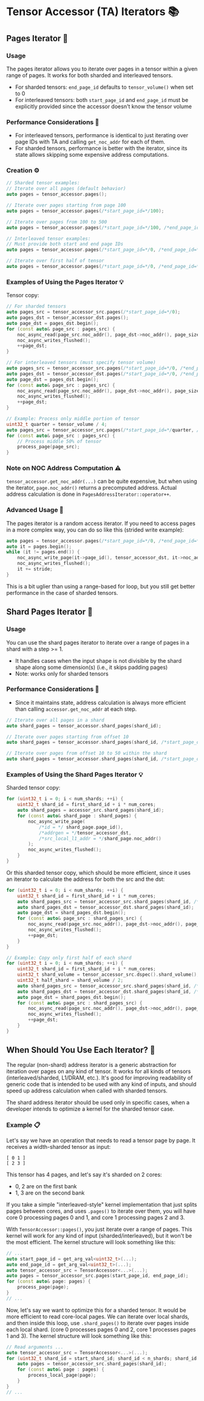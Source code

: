 # Tensor Accessor (TA) Iterators 📚

## Pages Iterator 📄

### Usage
The pages iterator allows you to iterate over pages in a tensor within a given range of pages. It works for both sharded and interleaved tensors.
- For sharded tensors: `end_page_id` defaults to `tensor_volume()` when set to 0
- For interleaved tensors: both `start_page_id` and `end_page_id` must be explicitly provided since the accessor doesn't know the tensor volume

### Performance Considerations 🚀
- For interleaved tensors, performance is identical to just iterating over page IDs with TA and calling `get_noc_addr` for each of them.
- For sharded tensors, performance is better with the iterator, since its state allows skipping some expensive address computations.

### Creation ⚙️
```c++
// Sharded tensor examples:
// Iterate over all pages (default behavior)
auto pages = tensor_accessor.pages();

// Iterate over pages starting from page 100
auto pages = tensor_accessor.pages(/*start_page_id=*/100);

// Iterate over pages from 100 to 500
auto pages = tensor_accessor.pages(/*start_page_id=*/100, /*end_page_id=*/500);

// Interleaved tensor examples:
// Must provide both start and end page IDs
auto pages = tensor_accessor.pages(/*start_page_id=*/0, /*end_page_id=*/tensor_volume);

// Iterate over first half of tensor
auto pages = tensor_accessor.pages(/*start_page_id=*/0, /*end_page_id=*/tensor_volume / 2);
```

### Examples of Using the Pages Iterator 💡
Tensor copy:
```c++
// For sharded tensors
auto pages_src = tensor_accessor_src.pages(/*start_page_id=*/0);
auto pages_dst = tensor_accessor_dst.pages();
auto page_dst = pages_dst.begin();
for (const auto& page_src : pages_src) {
    noc_async_read(page_src.noc_addr(), page_dst->noc_addr(), page_size);
    noc_async_writes_flushed();
    ++page_dst;
}

// For interleaved tensors (must specify tensor volume)
auto pages_src = tensor_accessor_src.pages(/*start_page_id=*/0, /*end_page_id=*/tensor_volume);
auto pages_dst = tensor_accessor_dst.pages(/*start_page_id=*/0, /*end_page_id=*/tensor_volume);
auto page_dst = pages_dst.begin();
for (const auto& page_src : pages_src) {
    noc_async_read(page_src.noc_addr(), page_dst->noc_addr(), page_size);
    noc_async_writes_flushed();
    ++page_dst;
}

// Example: Process only middle portion of tensor
uint32_t quarter = tensor_volume / 4;
auto pages_src = tensor_accessor_src.pages(/*start_page_id=*/quarter, /*end_page_id=*/3 * quarter);
for (const auto& page_src : pages_src) {
    // Process middle 50% of tensor
    process_page(page_src);
}
```

### Note on NOC Address Computation ⚠️
`tensor_accessor.get_noc_addr(...)` can be quite expensive, but when using the iterator, `page.noc_addr()` returns a precomputed address. Actual address calculation is done in `PagesAddressIterator::operator++`.

### Advanced Usage 🔧
The pages iterator is a random access iterator. If you need to access pages in a more complex way, you can do so like this (strided write example):
```C++
auto pages = tensor_accessor.pages(/*start_page_id=*/0, /*end_page_id=*/tensor_volume);
auto it = pages.begin();
while (it != pages.end()) {
    noc_async_write_page(it->page_id(), tensor_accessor_dst, it->noc_addr());
    noc_async_writes_flushed();
    it += stride;
}
```

This is a bit uglier than using a range-based for loop, but you still get better performance in the case of sharded tensors.


## Shard Pages Iterator 🧩

### Usage
You can use the shard pages iterator to iterate over a range of pages in a shard with a step >= 1.
- It handles cases when the input shape is not divisible by the shard shape along some dimension(s) (i.e., it skips padding pages)
- Note: works only for sharded tensors

### Performance Considerations 🚀
- Since it maintains state, address calculation is always more efficient than calling `accessor.get_noc_addr` at each step.

```c++
// Iterate over all pages in a shard
auto shard_pages = tensor_accessor.shard_pages(shard_id);

// Iterate over pages starting from offset 10
auto shard_pages = tensor_accessor.shard_pages(shard_id, /*start_page_offset=*/10);

// Iterate over pages from offset 10 to 50 within the shard
auto shard_pages = tensor_accessor.shard_pages(shard_id, /*start_page_offset=*/10, /*end_page_offset=*/50);
```

### Examples of Using the Shard Pages Iterator 💡
Sharded tensor copy:
```c++
for (uint32_t i = 0; i < num_shards; ++i) {
    uint32_t shard_id = first_shard_id + i * num_cores;
    auto shard_pages = accessor_src.shard_pages(shard_id);
    for (const auto& shard_page : shard_pages) {
        noc_async_write_page(
            /*id = */ shard_page.page_id(),
            /*addrgen = */tensor_accessor_dst,
            /*src_local_l1_addr = */shard_page.noc_addr()
        );
        noc_async_writes_flushed();
    }
}
```

Or this sharded tensor copy, which should be more efficient, since it uses an iterator to calculate the address for both the src and the dst:
```c++
for (uint32_t i = 0; i < num_shards; ++i) {
    uint32_t shard_id = first_shard_id + i * num_cores;
    auto shard_pages_src = tensor_accessor_src.shard_pages(shard_id, /*start_page_offset=*/0);
    auto shard_pages_dst = tensor_accessor_dst.shard_pages(shard_id);
    auto page_dst = shard_pages_dst.begin();
    for (const auto& page_src : shard_pages_src) {
        noc_async_read(page_src.noc_addr(), page_dst->noc_addr(), page_size);
        noc_async_writes_flushed();
        ++page_dst;
    }
}

// Example: Copy only first half of each shard
for (uint32_t i = 0; i < num_shards; ++i) {
    uint32_t shard_id = first_shard_id + i * num_cores;
    uint32_t shard_volume = tensor_accessor_src.dspec().shard_volume();
    uint32_t half_shard = shard_volume / 2;
    auto shard_pages_src = tensor_accessor_src.shard_pages(shard_id, /*start_page_offset=*/0, /*end_page_offset=*/half_shard);
    auto shard_pages_dst = tensor_accessor_dst.shard_pages(shard_id, /*start_page_offset=*/0, /*end_page_offset=*/half_shard);
    auto page_dst = shard_pages_dst.begin();
    for (const auto& page_src : shard_pages_src) {
        noc_async_read(page_src.noc_addr(), page_dst->noc_addr(), page_size);
        noc_async_writes_flushed();
        ++page_dst;
    }
}

```

## When Should You Use Each Iterator? 🤔

The regular (non-shard) address iterator is a generic abstraction for iteration over pages on any kind of tensor.
It works for all kinds of tensors (interleaved/sharded, L1/DRAM, etc.). It's good for improving readability of generic code that is intended to be used with any kind of inputs, and should speed up address calculation when called with sharded tensors.

The shard address iterator should be used only in specific cases, when a developer intends to optimize a kernel for the sharded tensor case.

### Example 📋

Let's say we have an operation that needs to read a tensor page by page.
It receives a width-sharded tensor as input:
```
[ 0 1 ]
[ 2 3 ]
```
This tensor has 4 pages, and let's say it's sharded on 2 cores:
- 0, 2 are on the first bank
- 1, 3 are on the second bank

If you take a simple "interleaved-style" kernel implementation that just splits pages between cores, and uses `.pages()` to iterate over them, you will have core 0 processing pages 0 and 1, and core 1 processing pages 2 and 3.

With `TensorAccessor::pages()`, you just iterate over a range of pages. This kernel will work for any kind of input (sharded/interleaved), but it won't be the most efficient. The kernel structure will look something like this:

```C++
// ...
auto start_page_id = get_arg_val<uint32_t>(...);
auto end_page_id = get_arg_val<uint32_t>(...);
auto tensor_accessor_src = TensorAccessor<...>(...);
auto pages = tensor_accessor_src.pages(start_page_id, end_page_id);
for (const auto& page: pages) {
    process_page(page);
}
// ...
```

Now, let's say we want to optimize this for a sharded tensor. It would be more efficient to read core-local pages.
We can iterate over local shards, and then inside this loop, use `.shard_pages()` to iterate over pages inside each local shard.
(core 0 processes pages 0 and 2, core 1 processes pages 1 and 3). The kernel structure will look something like this:

```C++
// Read arguments ...
auto tensor_accessor_src = TensorAccessor<...>(...);
for (uint32_t shard_id = start_shard_id; shard_id < n_shards; shard_id += shard_stride) {
    auto pages = tensor_accessor_src.shard_pages(shard_id);
    for (const auto& page : pages) {
        process_local_page(page);
    }
}
// ...
```
